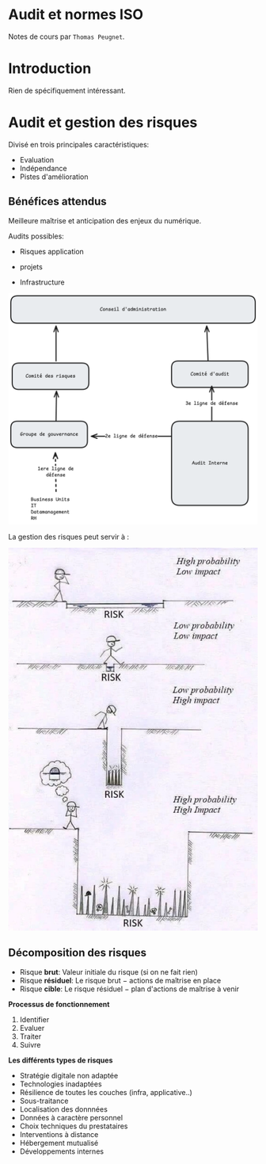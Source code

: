 # Audit et normes ISO

Notes de cours par `Thomas Peugnet`.

# Introduction

Rien de spécifiquement intéressant.

# Audit et gestion des risques

Divisé en trois principales caractéristiques:

- Evaluation
- Indépendance
- Pistes d'amélioration

## Bénéfices attendus

Meilleure maîtrise et anticipation des enjeux du numérique.

Audits possibles:

-  Risques application

- projets

- Infrastructure 

![image-20241127140149303](./assets/image-20241127140149303.png)

La gestion des risques peut servir à :

![image-20241127140601986](./assets/image-20241127140601986.png)

## Décomposition des risques

- Risque **brut**: Valeur initiale du risque (si on ne fait rien)
- Risque **résiduel**: Le risque brut $-$​ actions de maîtrise en place
- Risque **cible**: Le risque résiduel $-$ plan d'actions de maîtrise à venir

**Processus de fonctionnement**

1. Identifier
2. Evaluer
3. Traiter
4. Suivre

**Les différents types de risques**

- Stratégie digitale non adaptée
- Technologies inadaptées
- Résilience de toutes les couches (infra, applicative..)
- Sous-traitance
- Localisation des donnnées
- Données à caractère personnel
- Choix techniques du prestataires
- Interventions à distance
- Hébergement mutualisé
- Développements internes